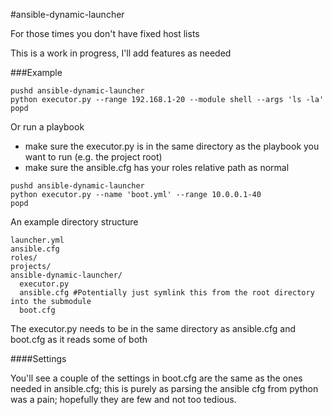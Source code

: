 #ansible-dynamic-launcher

For those times you don't have fixed host lists

This is a work in progress, I'll add features as needed

###Example

```
pushd ansible-dynamic-launcher
python executor.py --range 192.168.1-20 --module shell --args 'ls -la'
popd
```

Or run a playbook

- make sure the executor.py is in the same directory as the playbook you want to run (e.g. the project root)
- make sure the ansible.cfg has your roles relative path as normal

```
pushd ansible-dynamic-launcher
python executor.py --name 'boot.yml' --range 10.0.0.1-40
popd
```

An example directory structure

```
launcher.yml
ansible.cfg
roles/
projects/
ansible-dynamic-launcher/
  executor.py
  ansible.cfg #Potentially just symlink this from the root directory into the submodule
  boot.cfg

```

The executor.py needs to be in the same directory as ansible.cfg and boot.cfg as it reads some of both

####Settings

You'll see a couple of the settings in boot.cfg are the same as the ones needed in ansible.cfg; this is purely as parsing the ansible cfg from python was a pain; hopefully they are few and not too tedious.


